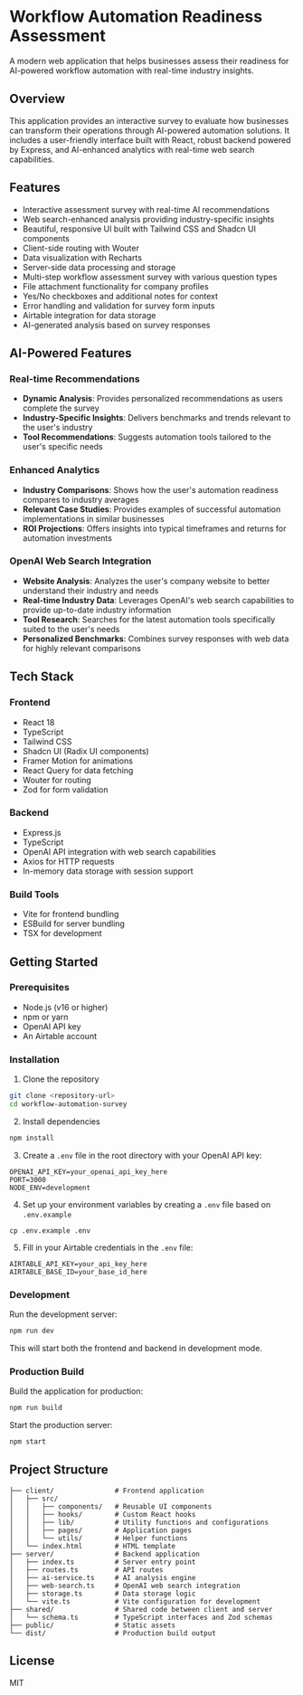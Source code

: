 # Workflow Automation Readiness Assessment

A modern web application that helps businesses assess their readiness for AI-powered workflow automation with real-time industry insights.

## Overview

This application provides an interactive survey to evaluate how businesses can transform their operations through AI-powered automation solutions. It includes a user-friendly interface built with React, robust backend powered by Express, and AI-enhanced analytics with real-time web search capabilities.

## Features

- Interactive assessment survey with real-time AI recommendations
- Web search-enhanced analysis providing industry-specific insights
- Beautiful, responsive UI built with Tailwind CSS and Shadcn UI components
- Client-side routing with Wouter
- Data visualization with Recharts
- Server-side data processing and storage
- Multi-step workflow assessment survey with various question types
- File attachment functionality for company profiles
- Yes/No checkboxes and additional notes for context
- Error handling and validation for survey form inputs
- Airtable integration for data storage
- AI-generated analysis based on survey responses

## AI-Powered Features

### Real-time Recommendations
- **Dynamic Analysis**: Provides personalized recommendations as users complete the survey
- **Industry-Specific Insights**: Delivers benchmarks and trends relevant to the user's industry
- **Tool Recommendations**: Suggests automation tools tailored to the user's specific needs

### Enhanced Analytics
- **Industry Comparisons**: Shows how the user's automation readiness compares to industry averages
- **Relevant Case Studies**: Provides examples of successful automation implementations in similar businesses
- **ROI Projections**: Offers insights into typical timeframes and returns for automation investments

### OpenAI Web Search Integration
- **Website Analysis**: Analyzes the user's company website to better understand their industry and needs
- **Real-time Industry Data**: Leverages OpenAI's web search capabilities to provide up-to-date industry information
- **Tool Research**: Searches for the latest automation tools specifically suited to the user's needs
- **Personalized Benchmarks**: Combines survey responses with web data for highly relevant comparisons

## Tech Stack

### Frontend
- React 18
- TypeScript
- Tailwind CSS
- Shadcn UI (Radix UI components)
- Framer Motion for animations
- React Query for data fetching
- Wouter for routing
- Zod for form validation

### Backend
- Express.js
- TypeScript
- OpenAI API integration with web search capabilities
- Axios for HTTP requests
- In-memory data storage with session support

### Build Tools
- Vite for frontend bundling
- ESBuild for server bundling
- TSX for development

## Getting Started

### Prerequisites
- Node.js (v16 or higher)
- npm or yarn
- OpenAI API key
- An Airtable account

### Installation

1. Clone the repository
```bash
git clone <repository-url>
cd workflow-automation-survey
```

2. Install dependencies
```bash
npm install
```

3. Create a `.env` file in the root directory with your OpenAI API key:
```
OPENAI_API_KEY=your_openai_api_key_here
PORT=3000
NODE_ENV=development
```

4. Set up your environment variables by creating a `.env` file based on `.env.example`
```
cp .env.example .env
```

5. Fill in your Airtable credentials in the `.env` file:
```
AIRTABLE_API_KEY=your_api_key_here
AIRTABLE_BASE_ID=your_base_id_here
```

### Development

Run the development server:
```bash
npm run dev
```

This will start both the frontend and backend in development mode.

### Production Build

Build the application for production:
```bash
npm run build
```

Start the production server:
```bash
npm start
```

## Project Structure

```
├── client/               # Frontend application
│   ├── src/
│   │   ├── components/   # Reusable UI components
│   │   ├── hooks/        # Custom React hooks
│   │   ├── lib/          # Utility functions and configurations
│   │   ├── pages/        # Application pages
│   │   └── utils/        # Helper functions
│   └── index.html        # HTML template
├── server/               # Backend application
│   ├── index.ts          # Server entry point
│   ├── routes.ts         # API routes
│   ├── ai-service.ts     # AI analysis engine
│   ├── web-search.ts     # OpenAI web search integration
│   ├── storage.ts        # Data storage logic
│   └── vite.ts           # Vite configuration for development
├── shared/               # Shared code between client and server
│   └── schema.ts         # TypeScript interfaces and Zod schemas
├── public/               # Static assets
└── dist/                 # Production build output
```

## License

MIT 